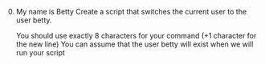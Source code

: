 0. My name is Betty
Create a script that switches the current user to the user betty.

    You should use exactly 8 characters for your command (+1 character for the new line)
    You can assume that the user betty will exist when we will run your script
